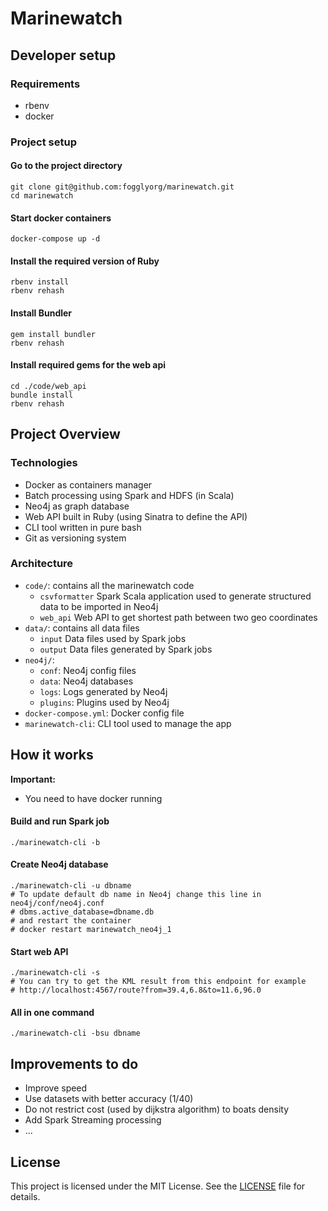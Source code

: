 # Marinewatch

## Developer setup

### Requirements

- rbenv
- docker

### Project setup

#### Go to the project directory

    git clone git@github.com:fogglyorg/marinewatch.git
    cd marinewatch

#### Start docker containers

    docker-compose up -d

#### Install the required version of Ruby

    rbenv install
    rbenv rehash

#### Install Bundler

    gem install bundler
    rbenv rehash

#### Install required gems for the web api
    cd ./code/web_api
    bundle install
    rbenv rehash


## Project Overview

### Technologies

- Docker as containers manager
- Batch processing using Spark and HDFS (in Scala)
- Neo4j as graph database
- Web API built in Ruby (using Sinatra to define the API)
- CLI tool written in pure bash
- Git as versioning system

### Architecture

- `code/`: contains all the marinewatch code
  - `csvformatter` Spark Scala application used to generate structured data to be imported in Neo4j
  - `web_api` Web API to get shortest path between two geo coordinates
- `data/`: contains all data files
  - `input` Data files used by Spark jobs
  - `output` Data files generated by Spark jobs
- `neo4j/`:
  - `conf`: Neo4j config files
  - `data`: Neo4j databases
  - `logs`: Logs generated by Neo4j
  - `plugins`: Plugins used by Neo4j
- `docker-compose.yml`: Docker config file
- `marinewatch-cli`: CLI tool used to manage the app

## How it works

**Important:**

- You need to have docker running

#### Build and run Spark job

    ./marinewatch-cli -b

#### Create Neo4j database

    ./marinewatch-cli -u dbname
    # To update default db name in Neo4j change this line in neo4j/conf/neo4j.conf
    # dbms.active_database=dbname.db
    # and restart the container
    # docker restart marinewatch_neo4j_1

#### Start web API

    ./marinewatch-cli -s
    # You can try to get the KML result from this endpoint for example
    # http://localhost:4567/route?from=39.4,6.8&to=11.6,96.0

#### All in one command

    ./marinewatch-cli -bsu dbname

## Improvements to do

- Improve speed
- Use datasets with better accuracy (1/40)
- Do not restrict cost (used by dijkstra algorithm) to boats density
- Add Spark Streaming processing
- ...

## License

This project is licensed under the MIT License. See the [LICENSE](LICENSE) file for details.
